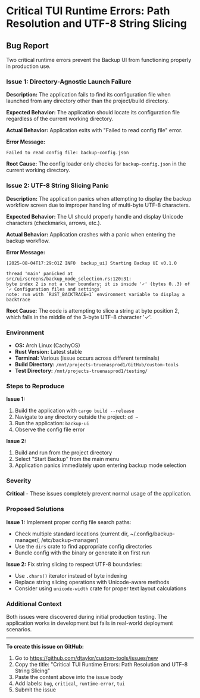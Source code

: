 # Critical TUI Runtime Errors: Path Resolution and UTF-8 String Slicing

## Bug Report

Two critical runtime errors prevent the Backup UI from functioning properly in production use.

### Issue 1: Directory-Agnostic Launch Failure

**Description:** The application fails to find its configuration file when launched from any directory other than the project/build directory.

**Expected Behavior:** The application should locate its configuration file regardless of the current working directory.

**Actual Behavior:** Application exits with "Failed to read config file" error.

**Error Message:**
```
Failed to read config file: backup-config.json
```

**Root Cause:** The config loader only checks for `backup-config.json` in the current working directory.

### Issue 2: UTF-8 String Slicing Panic

**Description:** The application panics when attempting to display the backup workflow screen due to improper handling of multi-byte UTF-8 characters.

**Expected Behavior:** The UI should properly handle and display Unicode characters (checkmarks, arrows, etc.).

**Actual Behavior:** Application crashes with a panic when entering the backup workflow.

**Error Message:**
```
[2025-08-04T17:29:01Z INFO  backup_ui] Starting Backup UI v0.1.0

thread 'main' panicked at src/ui/screens/backup_mode_selection.rs:120:31:
byte index 2 is not a char boundary; it is inside '✓' (bytes 0..3) of `✓ Configuration files and settings`
note: run with `RUST_BACKTRACE=1` environment variable to display a backtrace
```

**Root Cause:** The code is attempting to slice a string at byte position 2, which falls in the middle of the 3-byte UTF-8 character '✓'.

### Environment

- **OS:** Arch Linux (CachyOS)
- **Rust Version:** Latest stable
- **Terminal:** Various (issue occurs across different terminals)
- **Build Directory:** `/mnt/projects-truenasprod1/GitHub/custom-tools`
- **Test Directory:** `/mnt/projects-truenasprod1/testing/`

### Steps to Reproduce

**Issue 1:**
1. Build the application with `cargo build --release`
2. Navigate to any directory outside the project: `cd ~`
3. Run the application: `backup-ui`
4. Observe the config file error

**Issue 2:**
1. Build and run from the project directory
2. Select "Start Backup" from the main menu
3. Application panics immediately upon entering backup mode selection

### Severity

**Critical** - These issues completely prevent normal usage of the application.

### Proposed Solutions

**Issue 1:** Implement proper config file search paths:
- Check multiple standard locations (current dir, ~/.config/backup-manager/, /etc/backup-manager/)
- Use the `dirs` crate to find appropriate config directories
- Bundle config with the binary or generate it on first run

**Issue 2:** Fix string slicing to respect UTF-8 boundaries:
- Use `.chars()` iterator instead of byte indexing
- Replace string slicing operations with Unicode-aware methods
- Consider using `unicode-width` crate for proper text layout calculations

### Additional Context

Both issues were discovered during initial production testing. The application works in development but fails in real-world deployment scenarios.

---

**To create this issue on GitHub:**

1. Go to https://github.com/dtaylor/custom-tools/issues/new
2. Copy the title: "Critical TUI Runtime Errors: Path Resolution and UTF-8 String Slicing"
3. Paste the content above into the issue body
4. Add labels: `bug`, `critical`, `runtime-error`, `tui`
5. Submit the issue